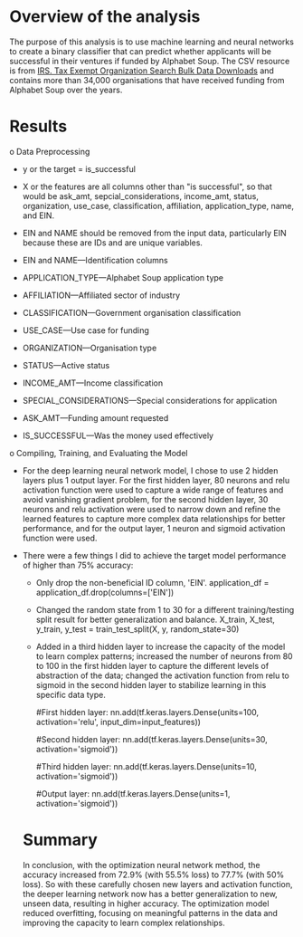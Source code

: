 # Overview of the analysis
The purpose of this analysis is to use machine learning and neural networks to create a binary classifier that can predict whether applicants will be successful in their ventures if funded by Alphabet Soup. The CSV resource is from [IRS. Tax Exempt Organization Search Bulk Data Downloads](https://www.irs.gov/charities-non-profits/tax-exempt-organization-search-bulk-data-downloads) and contains more than 34,000 organisations that have received funding from Alphabet Soup over the years.

# Results
o	Data Preprocessing
* y or the target = is_successful
* X or the features are all columns other than "is successful", so that would be ask_amt, sepcial_considerations, income_amt, status, organization, use_case, classification, affiliation, application_type, name, and EIN.
* EIN and NAME should be removed from the input data, particularly EIN because these are IDs and are unique variables.

* EIN and NAME—Identification columns
* APPLICATION_TYPE—Alphabet Soup application type
* AFFILIATION—Affiliated sector of industry
* CLASSIFICATION—Government organisation classification
* USE_CASE—Use case for funding
* ORGANIZATION—Organisation type
* STATUS—Active status
* INCOME_AMT—Income classification
* SPECIAL_CONSIDERATIONS—Special considerations for application
* ASK_AMT—Funding amount requested
* IS_SUCCESSFUL—Was the money used effectively
  
o	Compiling, Training, and Evaluating the Model
* For the deep learning neural network model, I chose to use 2 hidden layers plus 1 output layer. For the first hidden layer, 80 neurons and relu activation function were used to capture a wide range of features and avoid vanishing gradient problem, for the second hidden layer, 30 neurons and relu activation were used to narrow down and refine the learned features to capture more complex data relationships for better performance, and for the output layer, 1 neuron and sigmoid activation function were used.
* There were a few things I did to achieve the target model performance of higher than 75% accuracy:
  * Only drop the non-beneficial ID column, 'EIN'.
    application_df = application_df.drop(columns=['EIN'])
  * Changed the random state from 1 to 30 for a different training/testing split result for better generalization and balance.
    X_train, X_test, y_train, y_test = train_test_split(X, y, random_state=30)
  * Added in a third hidden layer to increase the capacity of the model to learn complex patterns; increased the number of neurons from 80 to 100 in the first hidden layer to capture     the different levels of abstraction of the data; changed the activation function from relu to sigmoid in the second hidden layer to stabilize learning in this specific data type.
    
    #First hidden layer:
    nn.add(tf.keras.layers.Dense(units=100, activation='relu', input_dim=input_features))
    
    #Second hidden layer:
    nn.add(tf.keras.layers.Dense(units=30, activation='sigmoid'))

    #Third hidden layer:
    nn.add(tf.keras.layers.Dense(units=10, activation='sigmoid'))

    #Output layer:
    nn.add(tf.keras.layers.Dense(units=1, activation='sigmoid'))

  # Summary
  In conclusion, with the optimization neural network method, the accuracy increased from 72.9% (with 55.5% loss) to 77.7% (with 50% loss). So with these carefully chosen new layers    and activation function, the deeper learning network now has a better generalization to new, unseen data, resulting in higher accuracy. The optimization model reduced overfitting,    focusing on meaningful patterns in the data and improving the capacity to learn complex relationships.
